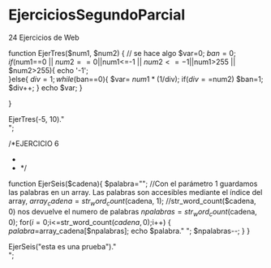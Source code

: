 EjerciciosSegundoParcial
========================

24 Ejercicios de Web


function EjerTres($num1, $num2) {
    // se hace algo
    $var=0;
    $ban=0;
    if($num1==0 || $num2==0 ||$num1<=-1 || $num2<=-1 ||$num1>255 || $num2>255){
        echo '-1';   
    }else{
        $div=1;
        while($ban==0){ 
            $var= $num1*(1/$div);
            if($div==$num2)
                $ban=1;
            $div++;
        }
        echo $var;
    }
    
}

EjerTres(-5, 10)."<br>";

/*EJERCICIO 6

 * 
 *  */

function EjerSeis($cadena){
    $palabra="";
    //Con el parámetro 1 guardamos las palabras en un array. Las palabras son accesibles mediante el índice del array, 
    $array_cadena = str_word_count($cadena, 1);
    //str_word_count($cadena, 0) nos devuelve el numero de palabras
    $npalabras=str_word_count($cadena, 0);
    for($i=0;$i<=str_word_count($cadena, 0);$i++)
    {
        $palabra=$array_cadena[$npalabras];
        echo $palabra." ";
        $npalabras--;
    }
}    

EjerSeis("esta es una prueba")."<br>";
